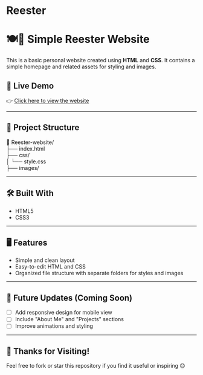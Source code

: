 # Reester

# 🍽️🍉 Simple Reester Website

This is a basic personal website created using **HTML** and **CSS**. It contains a simple homepage and related assets for styling and images.

## 🔗 Live Demo

👉 [Click here to view the website](https://kabimurugan.github.io/portfolio-website/) 

---

## 📁 Project Structure

📂 Reester-website/  
├── index.html  
├── css/  
│   └── style.css  
├── images/  

---

## 🛠️ Built With

- HTML5  
- CSS3  

---

## 🖥️ Features

- Simple and clean layout  
- Easy-to-edit HTML and CSS  
- Organized file structure with separate folders for styles and images  

---

## 🚀 Future Updates (Coming Soon)

- [ ] Add responsive design for mobile view  
- [ ] Include "About Me" and "Projects" sections  
- [ ] Improve animations and styling  

---

## 🙏 Thanks for Visiting!

Feel free to fork or star this repository if you find it useful or inspiring 😊
